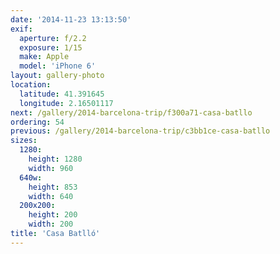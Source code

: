 ```yaml
---
date: '2014-11-23 13:13:50'
exif:
  aperture: f/2.2
  exposure: 1/15
  make: Apple
  model: 'iPhone 6'
layout: gallery-photo
location:
  latitude: 41.391645
  longitude: 2.16501117
next: /gallery/2014-barcelona-trip/f300a71-casa-batllo
ordering: 54
previous: /gallery/2014-barcelona-trip/c3bb1ce-casa-batllo
sizes:
  1280:
    height: 1280
    width: 960
  640w:
    height: 853
    width: 640
  200x200:
    height: 200
    width: 200
title: 'Casa Batlló'
---
```

